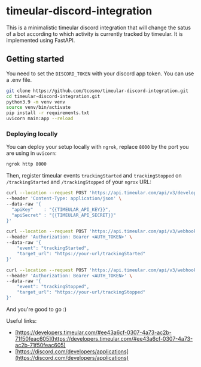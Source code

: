 # timeular-discord-integration

This is a minimalistic timeular discord integration that will change the satus of a bot according to which activity is currently tracked by timeular. It is implemented using FastAPI.

## Getting started

You need to set the `DISCORD_TOKEN` with your discord app token. You can use a .env file.

```bash
git clone https://github.com/tcosmo/timeular-discord-integration.git
cd timeular-discord-integration.git
python3.9 -m venv venv
source venv/bin/activate
pip install -r requirements.txt
uvicorn main:app --reload
```

### Deploying locally

You can deploy your setup locally with `ngrok`, replace `8000` by the port you are using in `uvicorn`:

```bash
ngrok http 8000
```

Then, register timeular events `trackingStarted` and `trackingStopped` on `/trackingStarted` and `/trackingStopped` of your `ngrox` URL:

```bash
curl --location --request POST 'https://api.timeular.com/api/v3/developer/sign-in' \
--header 'Content-Type: application/json' \
--data-raw '{
  "apiKey"    : "{{TIMEULAR_API_KEY}}",
  "apiSecret" : "{{TIMEULAR_API_SECRET}}"
}'
```

```bash
curl --location --request POST 'https://api.timeular.com/api/v3/webhooks/subscription' \
--header 'Authorization: Bearer <AUTH_TOKEN>' \
--data-raw '{
    "event": "trackingStarted",
    "target_url": "https://your-url/trackingStarted"
}'
```

```bash
curl --location --request POST 'https://api.timeular.com/api/v3/webhooks/subscription' \
--header 'Authorization: Bearer <AUTH_TOKEN>' \
--data-raw '{
    "event": "trackingStopped",
    "target_url": "https://your-url/trackingStopped"
}'
```

And you're good to go :) 

Useful links:

- [https://developers.timeular.com/#ee43a6cf-0307-4a73-ac2b-71f50feac605](https://developers.timeular.com/#ee43a6cf-0307-4a73-ac2b-71f50feac605)
- [https://discord.com/developers/applications](https://discord.com/developers/applications)


